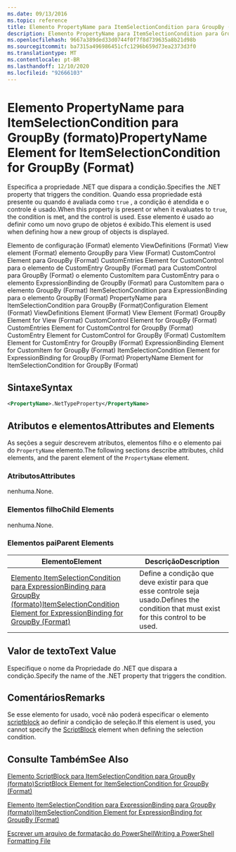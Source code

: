 ```yaml
---
ms.date: 09/13/2016
ms.topic: reference
title: Elemento PropertyName para ItemSelectionCondition para GroupBy (formato)
description: Elemento PropertyName para ItemSelectionCondition para GroupBy (formato)
ms.openlocfilehash: 9667a389ded33d0744f0f7f8d739635a8b21d98b
ms.sourcegitcommit: ba7315a496986451cfc1296b659d73ea2373d3f0
ms.translationtype: MT
ms.contentlocale: pt-BR
ms.lasthandoff: 12/10/2020
ms.locfileid: "92666103"
---
```

# <a name="propertyname-element-for-itemselectioncondition-for-groupby-format"></a><span data-ttu-id="56097-103">Elemento PropertyName para ItemSelectionCondition para GroupBy (formato)</span><span class="sxs-lookup"><span data-stu-id="56097-103">PropertyName Element for ItemSelectionCondition for GroupBy (Format)</span></span>

<span data-ttu-id="56097-104">Especifica a propriedade .NET que dispara a condição.</span><span class="sxs-lookup"><span data-stu-id="56097-104">Specifies the .NET property that triggers the condition.</span></span> <span data-ttu-id="56097-105">Quando essa propriedade está presente ou quando é avaliada como `true` , a condição é atendida e o controle é usado.</span><span class="sxs-lookup"><span data-stu-id="56097-105">When this property is present or when it evaluates to `true`, the condition is met, and the control is used.</span></span> <span data-ttu-id="56097-106">Esse elemento é usado ao definir como um novo grupo de objetos é exibido.</span><span class="sxs-lookup"><span data-stu-id="56097-106">This element is used when defining how a new group of objects is displayed.</span></span>

<span data-ttu-id="56097-107">Elemento de configuração (Format) elemento ViewDefinitions (Format) View element (Format) elemento GroupBy para View (Format) CustomControl Element para GroupBy (Format) CustomEntries Element for CustomControl para o elemento de CustomEntry GroupBy (Format) para CustomControl para GroupBy (Format) o elemento CustomItem para CustomEntry para o elemento ExpressionBinding de GroupBy (Format) para CustomItem para o elemento GroupBy (Format) ItemSelectionCondition para ExpressionBinding para o elemento GroupBy (Format) PropertyName para ItemSelectionCondition para GroupBy (Format)</span><span class="sxs-lookup"><span data-stu-id="56097-107">Configuration Element (Format) ViewDefinitions Element (Format) View Element (Format) GroupBy Element for View (Format) CustomControl Element for GroupBy (Format) CustomEntries Element for CustomControl for GroupBy (Format) CustomEntry Element for CustomControl for GroupBy (Format) CustomItem Element for CustomEntry for GroupBy (Format) ExpressionBinding Element for CustomItem for GroupBy (Format) ItemSelectionCondition Element for ExpressionBinding for GroupBy (Format) PropertyName Element for ItemSelectionCondition for GroupBy (Format)</span></span>

## <a name="syntax"></a><span data-ttu-id="56097-108">Sintaxe</span><span class="sxs-lookup"><span data-stu-id="56097-108">Syntax</span></span>

```xml
<PropertyName>.NetTypeProperty</PropertyName>
```

## <a name="attributes-and-elements"></a><span data-ttu-id="56097-109">Atributos e elementos</span><span class="sxs-lookup"><span data-stu-id="56097-109">Attributes and Elements</span></span>

<span data-ttu-id="56097-110">As seções a seguir descrevem atributos, elementos filho e o elemento pai do `PropertyName` elemento.</span><span class="sxs-lookup"><span data-stu-id="56097-110">The following sections describe attributes, child elements, and the parent element of the `PropertyName` element.</span></span>

### <a name="attributes"></a><span data-ttu-id="56097-111">Atributos</span><span class="sxs-lookup"><span data-stu-id="56097-111">Attributes</span></span>

<span data-ttu-id="56097-112">nenhuma.</span><span class="sxs-lookup"><span data-stu-id="56097-112">None.</span></span>

### <a name="child-elements"></a><span data-ttu-id="56097-113">Elementos filho</span><span class="sxs-lookup"><span data-stu-id="56097-113">Child Elements</span></span>

<span data-ttu-id="56097-114">nenhuma.</span><span class="sxs-lookup"><span data-stu-id="56097-114">None.</span></span>

### <a name="parent-elements"></a><span data-ttu-id="56097-115">Elementos pai</span><span class="sxs-lookup"><span data-stu-id="56097-115">Parent Elements</span></span>

|<span data-ttu-id="56097-116">Elemento</span><span class="sxs-lookup"><span data-stu-id="56097-116">Element</span></span>|<span data-ttu-id="56097-117">Descrição</span><span class="sxs-lookup"><span data-stu-id="56097-117">Description</span></span>|
|-------------|-----------------|
|[<span data-ttu-id="56097-118">Elemento ItemSelectionCondition para ExpressionBinding para GroupBy (formato)</span><span class="sxs-lookup"><span data-stu-id="56097-118">ItemSelectionCondition Element for ExpressionBinding for GroupBy (Format)</span></span>](./itemselectioncondition-element-for-expressionbinding-for-groupby-format.md)|<span data-ttu-id="56097-119">Define a condição que deve existir para que esse controle seja usado.</span><span class="sxs-lookup"><span data-stu-id="56097-119">Defines the condition that must exist for this control to be used.</span></span>|

## <a name="text-value"></a><span data-ttu-id="56097-120">Valor de texto</span><span class="sxs-lookup"><span data-stu-id="56097-120">Text Value</span></span>

<span data-ttu-id="56097-121">Especifique o nome da Propriedade do .NET que dispara a condição.</span><span class="sxs-lookup"><span data-stu-id="56097-121">Specify the name of the .NET property that triggers the condition.</span></span>

## <a name="remarks"></a><span data-ttu-id="56097-122">Comentários</span><span class="sxs-lookup"><span data-stu-id="56097-122">Remarks</span></span>

<span data-ttu-id="56097-123">Se esse elemento for usado, você não poderá especificar o elemento [scriptblock](./scriptblock-element-for-itemselectioncondition-for-groupby-format.md) ao definir a condição de seleção.</span><span class="sxs-lookup"><span data-stu-id="56097-123">If this element is used, you cannot specify the [ScriptBlock](./scriptblock-element-for-itemselectioncondition-for-groupby-format.md) element when defining the selection condition.</span></span>

## <a name="see-also"></a><span data-ttu-id="56097-124">Consulte Também</span><span class="sxs-lookup"><span data-stu-id="56097-124">See Also</span></span>

[<span data-ttu-id="56097-125">Elemento ScriptBlock para ItemSelectionCondition para GroupBy (formato)</span><span class="sxs-lookup"><span data-stu-id="56097-125">ScriptBlock Element for ItemSelectionCondition for GroupBy (Format)</span></span>](./scriptblock-element-for-itemselectioncondition-for-groupby-format.md)

[<span data-ttu-id="56097-126">Elemento ItemSelectionCondition para ExpressionBinding para GroupBy (formato)</span><span class="sxs-lookup"><span data-stu-id="56097-126">ItemSelectionCondition Element for ExpressionBinding for GroupBy (Format)</span></span>](./itemselectioncondition-element-for-expressionbinding-for-groupby-format.md)

[<span data-ttu-id="56097-127">Escrever um arquivo de formatação do PowerShell</span><span class="sxs-lookup"><span data-stu-id="56097-127">Writing a PowerShell Formatting File</span></span>](./writing-a-powershell-formatting-file.md)
